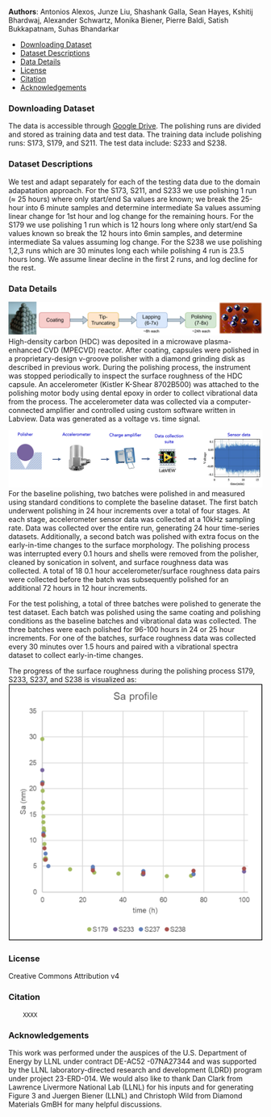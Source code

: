 __Authors__: Antonios Alexos, Junze Liu, Shashank Galla, Sean Hayes, Kshitij Bhardwaj, Alexander Schwartz, Monika Biener, Pierre Baldi, Satish Bukkapatnam, Suhas Bhandarkar

- [Downloading Dataset](#downloading-dataset)
- [Dataset Descriptions](#dataset-descriptions)
- [Data Details](#data-details)
- [License](#license)
- [Citation](#citation)
- [Acknowledgements](#acknowledgements)

### Downloading Dataset
The data is accessible through [Google Drive](https://drive.google.com/drive). The polishing runs are divided and stored as training data and test data. The training data include polishing runs: S173, S179, and S211. The test data include: S233 and S238.

### Dataset Descriptions
We test and adapt separately for each of the testing data due to the domain adapatation approach. For the S173, S211, and S233 we use polishing 1 run (≈ 25 hours) where only start/end Sa values are known; we break the 25-hour into 6 minute samples and determine intermediate Sa values assuming linear change for 1st hour and log change for the remaining hours. For the S179 we use polishing 1 run which is 12 hours long where only start/end Sa values known so break the 12 hours into 6min samples, and determine intermediate Sa values assuming log change. For the S238 we use polishing 1,2,3 runs which are 30 minutes long each while polishing 4 run is 23.5 hours long. We assume linear decline in the first 2 runs, and log decline for the rest.

### Data Details
![overview of shell fabrication process](images/Polishing_overview.png "Overview of shell fabrication process")
High-density carbon (HDC) was deposited in a microwave plasma-enhanced CVD (MPECVD) reactor. After coating, capsules were polished in a proprietary-design v-groove polisher with a diamond grinding disk as described in previous work. During the polishing process, the instrument was stopped periodically to inspect the surface roughness of the HDC capsule. An accelerometer (Kistler K-Shear 8702B500) was attached to the polishing motor body using dental epoxy in order to collect vibrational data from the process. The accelerometer data was collected via a computer-connected amplifier and controlled using custom software written in Labview. Data was generated as a voltage vs. time signal. 

![overview of data collection process](images/Data-Collection_overview.png "Overview of data collection process")
For the baseline polishing, two batches were polished in and measured using standard conditions to complete the baseline dataset. The first batch underwent polishing in 24 hour increments over a total of four stages. At each stage, accelerometer sensor data was collected at a 10kHz sampling rate. Data was collected over the entire run, generating 24 hour time-series datasets. Additionally, a second batch was polished with extra focus on the early-in-time changes to the surface morphology. The polishing process was interrupted every 0.1 hours and shells were removed from the polisher, cleaned by sonication in solvent, and surface roughness data was collected. A total of 18 0.1 hour accelerometer/surface roughness data pairs were collected before the batch was subsequently polished for an additional 72 hours in 12 hour increments.

For the test polishing, a total of three batches were polished to generate the test dataset. Each batch was polished using the same coating and polishing conditions as the baseline batches and vibrational data was collected. The three batches were each polished for 96-100 hours in 24 or 25 hour increments. For one of the batches, surface roughness data was collected every 30 minutes over 1.5 hours and paired with a vibrational spectra dataset to collect early-in-time changes.  

The progress of the surface roughness during the polishing process S179, S233, S237, and S238 is visualized as:
![progress of the surface roughness](images/Sa_profile_change.png "Progress of the surface roughness during the polishing process")

### License

Creative Commons Attribution v4

### Citation
```
    XXXX
```
### Acknowledgements
This work was performed under the auspices of the U.S. Department of Energy by LLNL under contract DE-AC52 -07NA27344 and was supported by the LLNL laboratory-directed research and
development (LDRD) program under project 23-ERD-014. We would also like to thank Dan Clark
from Lawrence Livermore National Lab (LLNL) for his inputs and for generating Figure 3 and
Juergen Biener (LLNL) and Christoph Wild from Diamond Materials GmBH for many helpful
discussions.
